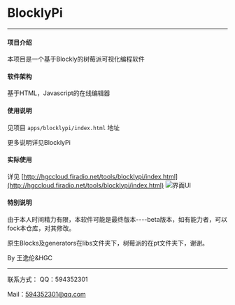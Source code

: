 # BlocklyPi
----
#### 项目介绍
本项目是一个基于Blockly的树莓派可视化编程软件

#### 软件架构
基于HTML，Javascript的在线编辑器


#### 使用说明

见项目 `apps/blocklypi/index.html` 地址

更多说明详见BlocklyPi


#### 实际使用
详见 [http://hgccloud.firadio.net/tools/blocklypi/index.html](http://hgccloud.firadio.net/tools/blocklypi/index.html)
![界面UI](https://gitee.com/uploads/images/2018/0610/121211_f8d00feb_906045.png "QQ截图20180610114332.png")

#### 特别说明
由于本人时间精力有限，本软件可能是最终版本----beta版本，如有能力者，可以fock本仓库，对其修改。

原生Blocks及generators在libs文件夹下，树莓派的在pt文件夹下，谢谢。

By 王逸伦&HGC

----
联系方式：
QQ：594352301

Mail：594352301@qq.com